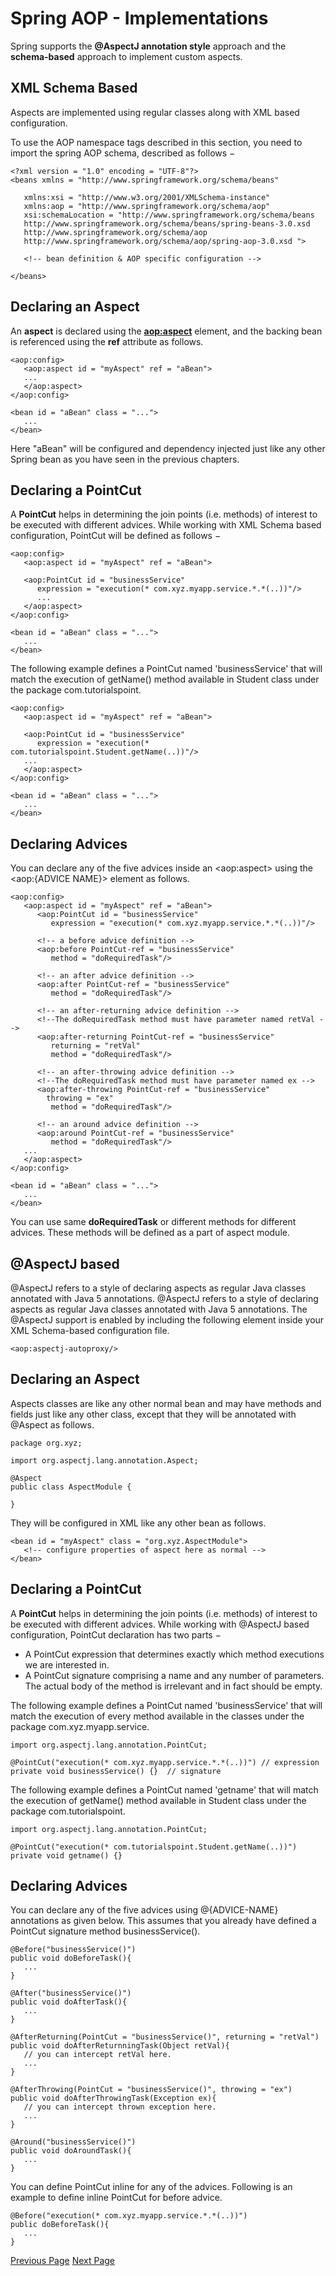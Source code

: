 # Spring AOP - Implementations
Spring supports the **@AspectJ annotation style** approach and the **schema-based** approach to implement custom aspects.

## XML Schema Based
Aspects are implemented using regular classes along with XML based configuration.

To use the AOP namespace tags described in this section, you need to import the spring AOP schema, described as follows −

```
<?xml version = "1.0" encoding = "UTF-8"?>
<beans xmlns = "http://www.springframework.org/schema/beans"
   
   xmlns:xsi = "http://www.w3.org/2001/XMLSchema-instance" 
   xmlns:aop = "http://www.springframework.org/schema/aop"
   xsi:schemaLocation = "http://www.springframework.org/schema/beans
   http://www.springframework.org/schema/beans/spring-beans-3.0.xsd 
   http://www.springframework.org/schema/aop 
   http://www.springframework.org/schema/aop/spring-aop-3.0.xsd ">

   <!-- bean definition & AOP specific configuration -->

</beans>
```
## Declaring an Aspect
An **aspect** is declared using the **<aop:aspect>** element, and the backing bean is referenced using the **ref** attribute as follows.

```
<aop:config>
   <aop:aspect id = "myAspect" ref = "aBean">
   ...
   </aop:aspect>
</aop:config>

<bean id = "aBean" class = "...">
   ...
</bean>
```
Here "aBean" will be configured and dependency injected just like any other Spring bean as you have seen in the previous chapters.

## Declaring a PointCut
A **PointCut** helps in determining the join points (i.e. methods) of interest to be executed with different advices. While working with XML Schema based configuration, PointCut will be defined as follows −

```
<aop:config>
   <aop:aspect id = "myAspect" ref = "aBean">

   <aop:PointCut id = "businessService"
      expression = "execution(* com.xyz.myapp.service.*.*(..))"/>
      ...
   </aop:aspect>
</aop:config>

<bean id = "aBean" class = "...">
   ...
</bean>
```
The following example defines a PointCut named 'businessService' that will match the execution of getName() method available in Student class under the package com.tutorialspoint.

```
<aop:config>
   <aop:aspect id = "myAspect" ref = "aBean">

   <aop:PointCut id = "businessService"
      expression = "execution(* com.tutorialspoint.Student.getName(..))"/>
   ...
   </aop:aspect>
</aop:config>

<bean id = "aBean" class = "...">
   ...
</bean>
```
## Declaring Advices
You can declare any of the five advices inside an &lt;aop:aspect&gt; using the &lt;aop:{ADVICE NAME}&gt; element as follows.

```
<aop:config>
   <aop:aspect id = "myAspect" ref = "aBean">
      <aop:PointCut id = "businessService"
         expression = "execution(* com.xyz.myapp.service.*.*(..))"/>

      <!-- a before advice definition -->
      <aop:before PointCut-ref = "businessService" 
         method = "doRequiredTask"/>

      <!-- an after advice definition -->
      <aop:after PointCut-ref = "businessService" 
         method = "doRequiredTask"/>

      <!-- an after-returning advice definition -->
      <!--The doRequiredTask method must have parameter named retVal -->
      <aop:after-returning PointCut-ref = "businessService"
         returning = "retVal"
         method = "doRequiredTask"/>

      <!-- an after-throwing advice definition -->
      <!--The doRequiredTask method must have parameter named ex -->
      <aop:after-throwing PointCut-ref = "businessService"
        throwing = "ex"
         method = "doRequiredTask"/>

      <!-- an around advice definition -->
      <aop:around PointCut-ref = "businessService" 
         method = "doRequiredTask"/>
   ...
   </aop:aspect>
</aop:config>

<bean id = "aBean" class = "...">
   ...
</bean>
```
You can use same **doRequiredTask** or different methods for different advices. These methods will be defined as a part of aspect module.

## @AspectJ based
@AspectJ refers to a style of declaring aspects as regular Java classes annotated with Java 5 annotations. @AspectJ refers to a style of declaring aspects as regular Java classes annotated with Java 5 annotations. The @AspectJ support is enabled by including the following element inside your XML Schema-based configuration file.

```
<aop:aspectj-autoproxy/>
```
## Declaring an Aspect
Aspects classes are like any other normal bean and may have methods and fields just like any other class, except that they will be annotated with @Aspect as follows.

```
package org.xyz;

import org.aspectj.lang.annotation.Aspect;

@Aspect
public class AspectModule {

}
```
They will be configured in XML like any other bean as follows.

```
<bean id = "myAspect" class = "org.xyz.AspectModule">
   <!-- configure properties of aspect here as normal -->
</bean>
```
## Declaring a PointCut
A **PointCut** helps in determining the join points (i.e. methods) of interest to be executed with different advices. While working with @AspectJ based configuration, PointCut declaration has two parts −

   * A PointCut expression that determines exactly which method executions we are interested in.
   * A PointCut signature comprising a name and any number of parameters. The actual body of the method is irrelevant and in fact should be empty.

The following example defines a PointCut named 'businessService' that will match the execution of every method available in the classes under the package com.xyz.myapp.service.

```
import org.aspectj.lang.annotation.PointCut;

@PointCut("execution(* com.xyz.myapp.service.*.*(..))") // expression 
private void businessService() {}  // signature
```
The following example defines a PointCut named 'getname' that will match the execution of getName() method available in Student class under the package com.tutorialspoint.

```
import org.aspectj.lang.annotation.PointCut;

@PointCut("execution(* com.tutorialspoint.Student.getName(..))") 
private void getname() {}
```
## Declaring Advices
You can declare any of the five advices using @{ADVICE-NAME} annotations as given below. This assumes that you already have defined a PointCut signature method businessService().

```
@Before("businessService()")
public void doBeforeTask(){
   ...
}

@After("businessService()")
public void doAfterTask(){
   ...
}

@AfterReturning(PointCut = "businessService()", returning = "retVal")
public void doAfterReturnningTask(Object retVal){
   // you can intercept retVal here.
   ...
}

@AfterThrowing(PointCut = "businessService()", throwing = "ex")
public void doAfterThrowingTask(Exception ex){
   // you can intercept thrown exception here.
   ...
}

@Around("businessService()")
public void doAroundTask(){
   ...
}
```
You can define PointCut inline for any of the advices. Following is an example to define inline PointCut for before advice.

```
@Before("execution(* com.xyz.myapp.service.*.*(..))")
public doBeforeTask(){
   ...
}
```

[Previous Page](../springaop/springaop_advice_types.md) [Next Page](../springaop/springaop_application.md) 
